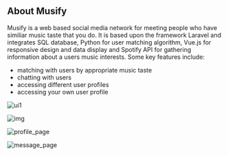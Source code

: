 ## About Musify

Musify is a web based social media network for meeting people who have similiar music taste that you do. It is based upon the framework Laravel and integrates SQL database, Python for user matching algorithm, Vue.js for responsive design and data display and Spotify API for gathering information about a users music interests. 
Some key features include: 
- matching with users by appropriate music taste
- chatting with users
- accessing different user profiles
- accessing your own user profile

![ui1](https://user-images.githubusercontent.com/19324025/101761112-0e2d5480-3adc-11eb-9200-fdca592af406.PNG)


![img](https://user-images.githubusercontent.com/19324025/101760886-c4dd0500-3adb-11eb-98ed-1f1a4d78ecfa.PNG)


![profile_page](https://user-images.githubusercontent.com/19324025/101761011-f05fef80-3adb-11eb-876c-02341558a601.PNG)


![message_page](https://user-images.githubusercontent.com/19324025/101761048-fc4bb180-3adb-11eb-8fb2-3d53b7cba3c5.PNG)


